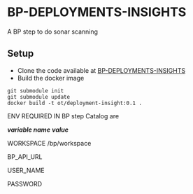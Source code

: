 # BP-DEPLOYMENTS-INSIGHTS
A BP step to do sonar scanning

## Setup
* Clone the code available at [BP-DEPLOYMENTS-INSIGHTS](https://github.com/OT-BUILDPIPER-MARKETPLACE/BP-DEPLOYMENTS-INSIGHTS)
* Build the docker image
```
git submodule init
git submodule update
docker build -t ot/deployment-insight:0.1 .
```

ENV REQUIRED IN BP step Catalog are

***variable name***  ***value***

WORKSPACE       /bp/workspace

BP_API_URL     <your-insight-api-url>

USER_NAME      <user name>

PASSWORD       <password>

